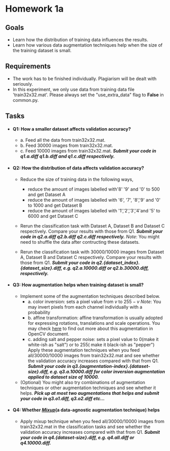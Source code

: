 # Homework 1a
## Goals
- Learn how the distribution of training data influences the results.
- Learn how various data augmentation techniques help when the size of the training dataset is small.

## Requirements
- The work has to be finished individually. Plagiarism will be dealt with seriously.
- In this experiment, we only use data from training data file 'train32x32.mat'. Please always set the "use_extra_data" flag to **False** in common.py.

## Tasks
- #### Q1: How a smaller dataset affects validation accuracy?
  - a. Feed all the data from train32x32.mat.
  - b. Feed 30000 images from train32x32.mat.
  - c. Feed 10000 images from train32x32.mat.
  **_Submit your code in q1.a.diff q1.b.diff and q1.c.diff respectively._**
   
- #### Q2: How the distribution of data affects validation accuracy?
   - Reduce the size of training data in the following ways, 
     - reduce the amount of images labelled with'8' '9' and '0' to 500 and get Dataset A
     - reduce the amount of images labelled with '6', '7', '8','9' and '0' to 1000 and get Dataset B
     - reduce the amount of images labelled with '1','2','3','4'and '5' to 6000 and get Dataset C

  - Rerun the classification task with Dataset A, Dataset B and Dataset C respectively. Compare your results with those from Q1.
     **_Submit your code in q2.a.diff q2.b.diff q2.c.diff respectively._**
     _Note_: You might need to shuffle the data after contructing these datasets.
  - Rerun the classification task with 30000/10000 images from Dataset A,  Dataset B and Dataset C respectively. Compare your results with those from Q1.
     **_Submit your code in q2.{dataset_index}.{dataset_size}.diff, e.g. q2.a.10000.diff or q2.b.30000.diff, respectively._**

- #### Q3: How augmentation helps when training dataset is small?
   - Implement some of the augmentation techniques described below.
      * a. color inversion: sets a pixel value from $v$ to $255-v$ 
        _Note_: You may invert pixels from each channel individually with a probability
      * b. affine transformation: affine transformation is usually adopted for expressing rotations, translations and scale operations.  You may check [here](https://docs.opencv.org/2.4.13.7/doc/tutorials/imgproc/imgtrans/warp_affine/warp_affine.html) to find out more about this augmentation in OpenCV document.
      * c. adding salt and pepper noise: sets a pixel value to 0(make it white-ish as "salt") or to 255( make it black-ish as "pepper")
      Apply these augmentation techniques when you feed all/30000/10000 images from train32x32.mat and see whether the validation accuracy increases compared with that from Q1.
      **_Submit your code in q3.{augmentation-index}.{dataset-size}.diff, e.g. q3.a.10000.diff for color inversion augmentation applied to dataset size of 10000._**
  - (Optional) You might also try combinations of augmentation techniques or other augmentation techniques and see whether it helps.
      **_Pick up at most two augmentations that helps and submit your code in q3.o1.diff, q3.o2.diff etc..._**

- #### Q4: Whether [_Mixup_]((https://arxiv.org/abs/1710.09412))(a data-agnostic augmentation technique) helps
    - Apply mixup technique when you feed all/30000/10000 images from train32x32.mat in the classification tasks and see whether the validation accuracy increases compared with that from Q1.
      **_Submit your code in q4.{dataset-size}.diff, e.g. q4.all.diff or q4.10000.diff._**
